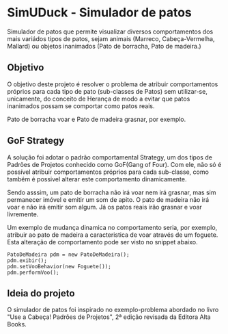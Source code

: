 # SimUDuck - Simulador de patos

Simulador de patos que permite visualizar diversos comportamentos dos mais variádos tipos de patos, sejam animais (Marreco, Cabeça-Vermelha, Mallard) ou objetos inanimados (Pato de borracha, Pato de madeira.)

## Objetivo

O objetivo deste projeto é resolver o problema de atribuir comportamentos próprios para cada tipo de pato (sub-classes de Patos) sem utilizar-se, unicamente, do conceito de Herança de modo a evitar que patos inanimados possam se comportar como patos reais.

Pato de borracha voar e Pato de madeira grasnar, por exemplo.

## GoF Strategy

A solução foi adotar o padrão comportamental Strategy, um dos tipos de Padrões de Projetos conhecido como GoF(Gang of Four). Com ele, não só é possível atribuir comportamentos próprios para cada sub-classe, como também é possivel alterar este comportamento dinamicamente.

Sendo asssim, um pato de borracha não irá voar nem irá grasnar, mas sim permanecer imóvel e emitir um som de apito. O pato de madeira não irá voar e não irá emitir som algum. Já os patos reais irão grasnar e voar livremente.

Um exemplo de mudança dinamica no comportamento seria, por exemplo, atribuir ao pato de madeira a caracteristica de voar através de um foguete. Esta alteração de comportamento pode ser visto no snippet abaixo.

``` 
PatoDeMadeira pdm = new PatoDeMadeira();
pdm.exibir();
pdm.setVooBehavior(new Foguete());
pdm.performVoo();
```

## Ideia do projeto

O simulador de patos foi inspirado no exemplo-problema abordado no livro "Use a Cabeça! Padrões de Projetos", 2ª edição revisada da Editora Alta Books.
